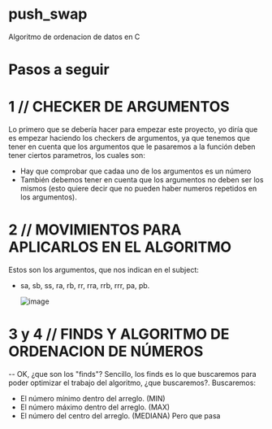 # push_swap
Algoritmo de ordenacion de datos en C

# Pasos a seguir
# 1 // CHECKER DE ARGUMENTOS
Lo primero que se debería hacer para empezar este proyecto, yo diría que es empezar haciendo los checkers de argumentos, ya que tenemos que tener en cuenta que los argumentos que le pasaremos a la función deben tener ciertos parametros,  los cuales son:

- Hay que comprobar que cadaa uno de los argumentos es un número
- También debemos tener en cuenta que los argumentos no deben ser los mismos (esto quiere decir que no pueden haber numeros repetidos en los argumentos).

# 2 // MOVIMIENTOS PARA APLICARLOS EN EL ALGORITMO
Estos son los argumentos, que nos indican en el subject:
- sa, sb, ss, ra, rb, rr, rra, rrb, rrr, pa, pb.

  
  ![image](https://github.com/user-attachments/assets/3145ff47-45ac-458e-9c13-36ec4531eaf5)

# 3 y 4 // FINDS Y ALGORITMO DE ORDENACION DE NÚMEROS

-- OK, ¿que son los "finds"?
Sencillo, los finds es lo que buscaremos para poder optimizar el trabajo del algoritmo, ¿que buscaremos?.
Buscaremos:
- El número mínimo dentro del arreglo. (MIN)
- El número máximo dentro del arreglo. (MAX)
- El número del centro del arreglo. (MEDIANA)
Pero que pasa 
